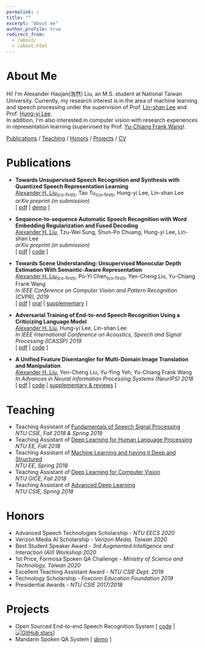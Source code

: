 ```yaml
---
permalink: /
title: ""
excerpt: "About me"
author_profile: true
redirect_from: 
  - /about/
  - /about.html
---
```




# About Me

Hi! I'm Alexander Haojan(浩然) Liu, an M.S. student at National Taiwan University. 
Currently, my research interest is in the area of machine learning and speech processing under the supervision of Prof. [Lin-shan Lee](http://speech.ee.ntu.edu.tw/previous_version/lslNew.htm) and Prof. [Hung-yi Lee](http://speech.ee.ntu.edu.tw/~tlkagk/).<br/>
In addition, I'm also interested in computer vision with research experiences in representation learning (supervised by Prof. [Yu-Chiang Frank Wang](http://vllab.ee.ntu.edu.tw/members.html)).

[Publications](#Publications) / [Teaching](#Teaching) / [Honors](#Honors) / [Projects](#Projects) / [CV](files/cv.pdf)
<!-- 
/ [Talks](#Talks) 
-->

# Publications

- **Towards Unsupervised Speech Recognition and Synthesis with Quantized Speech Representation Learning**<br/>
    <u>Alexander H. Liu</u><sub>(co-first)</sub>, Tao Tu<sub>(co-first)</sub>,  Hung-yi Lee, Lin-shan Lee<br/>
    *arXiv preprint (in submission)*<br/>
    [ [pdf](https://arxiv.org/abs/1910.12740) | [demo](https://ttaoretw.github.io/SeqRQ-AE/demo.html) ]

- **Sequence-to-sequence Automatic Speech Recognition with Word Embedding Regularization and Fused Decoding**<br/>
    <u>Alexander H. Liu</u>, Tzu-Wei Sung, Shun-Po Chuang, Hung-yi Lee, Lin-shan Lee<br/>
    *arXiv preprint (in submission)*<br/>
    [ [pdf](https://arxiv.org/abs/1910.12740) | [code](https://github.com/Alexander-H-Liu/End-to-end-ASR-Pytorch) ]

- **Towards Scene Understanding: Unsupervised Monocular Depth Estimation With Semantic-Aware Representation**<br/>
    <u>Alexander H. Liu</u><sub>(co-first)</sub>, Po-Yi Chen<sub>(co-first)</sub>, Yen-Cheng Liu, Yu-Chiang Frank Wang<br/>
    *In IEEE Conference on Computer Vision and Pattern Recognition (CVPR), 2019*<br/>
    [ [pdf](http://openaccess.thecvf.com/content_CVPR_2019/papers/Chen_Towards_Scene_Understanding_Unsupervised_Monocular_Depth_Estimation_With_Semantic-Aware_Representation_CVPR_2019_paper.pdf) | [oral](https://www.youtube.com/watch?v=BQZ5xKd5kis&t=4717s) | [supplementary](http://openaccess.thecvf.com/content_CVPR_2019/html/Chen_Towards_Scene_Understanding_Unsupervised_Monocular_Depth_Estimation_With_Semantic-Aware_Representation_CVPR_2019_paper.html) ]
    
- **Adversarial Training of End-to-end Speech Recognition Using a Criticizing Language Model**<br/>
    <u>Alexander H. Liu</u>, Hung-yi Lee, Lin-shan Lee<br/>
    *In IEEE International Conference on Acoustics, Speech and Signal Processing (ICASSP) 2019*<br/>
    [ [pdf](https://arxiv.org/abs/1811.00787) | [code](https://github.com/Alexander-H-Liu/End-to-end-ASR-Pytorch) ]
    
- **A Unified Feature Disentangler for Multi-Domain Image Translation and Manipulation**<br/>
    <u>Alexander H. Liu</u>, Yen-Cheng Liu, Yu-Ying Yeh, Yu-Chiang Frank Wang<br/>
    *In Advances in Neural Information Processing Systems (NeurIPS) 2018*<br/>
    [ [pdf](http://papers.nips.cc/paper/7525-a-unified-feature-disentangler-for-multi-domain-image-translation-and-manipulation.pdf) | [code](https://github.com/Alexander-H-Liu/UFDN) | [supplementary & reviews](http://papers.nips.cc/paper/7525-a-unified-feature-disentangler-for-multi-domain-image-translation-and-manipulation)  ]


# Teaching

- Teaching Assistant of [Fundamentals of Speech Signal Processing](http://speech.ee.ntu.edu.tw/DSP2018Autumn/)<br/>*NTU CSIE, Fall 2018 & Spring 2019*
- Teaching Assistant of [Deep Learning for Human Language Processing](http://speech.ee.ntu.edu.tw/~tlkagk/courses.html)<br/>*NTU EE, Fall 2018*
- Teaching Assistant of [Machine Learning and having it Deep and Structured](http://speech.ee.ntu.edu.tw/~tlkagk/courses_MLDS18.html)<br/>*NTU EE, Spring 2018*
- Teaching Assistant of [Deep Learning for Computer Vision]()<br/>*NTU GICE, Fall 2018*
- Teaching Assistant of [Advanced Deep Learning]()<br/>*NTU CSIE, Spring 2018*

<!-- 
# Talks
- [Towards Scene Understanding: Unsupervised Monocular Depth Estimation With Semantic-Aware Representation](http://aliensunmin.github.io/aii_workshop/3rd/) , *3rd AII workshop, New Taipei, Taiwan, July 2019*
- [Towards Scene Understanding: Unsupervised Monocular Depth Estimation With Semantic-Aware Representation](https://www.youtube.com/watch?v=BQZ5xKd5kis&t=4717s) , *CVPR, CA, USA, June 2019*
- [Towards Scene Understanding: Unsupervised Monocular Depth Estimation With Semantic-Aware Representation]() , *Yahoo! Inc., Taipei, Taiwan, May 2019*
-->

# Honors

- Advanced Speech Technologies Scholarship - *NTU EECS 2020*
- Verizon Media AI Scholarship - *Verizon Media, Taiwan 2020*
- Best Student Speaker Award - *3rd Augmented Intelligence and Interaction (AII) Workshop 2020*
- 1st Price, Formosa Spoken QA Challenge - *Ministry of Science and Technology, Taiwan 2020*
- Excellent Teaching Assistant Award - *NTU CSIE Dept. 2019*
- Technology Scholarship - *Foxconn Education Foundation 2019*
- Presidential Awards - *NTU CSIE 2017/2018*

# Projects

- Open Sourced End-to-end Speech Recognition System [ [code](https://github.com/Alexander-H-Liu/End-to-end-ASR-Pytorch)  | [![GitHub stars](https://img.shields.io/github/stars/Alexander-H-Liu/End-to-end-ASR-Pytorch?style=social&label=Star&maxAge=2592000)](https://GitHub.com/Naereen/StrapDown.js/stargazers/)]
- Mandarin Spoken QA System [ *[demo](http://deeplearning.website:8080/?fbclid=IwAR1G6mdk34Q9vA29KhKyn7AFNblR2iV3c2N21H7AbKXS9EN9VuFgO8vIrBE)* ]